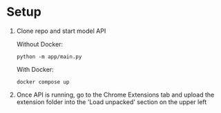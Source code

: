 # Setup

1. Clone repo and start model API

    Without Docker:
    ```
    python -m app/main.py
    ```

    With Docker:
    ```
    docker compose up
    ```
2. Once API is running, go to the Chrome Extensions tab and upload the extension folder into the 'Load unpacked' section on the upper left
